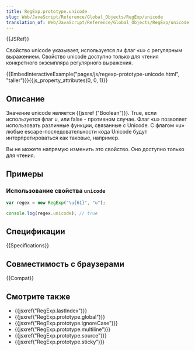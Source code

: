 ```yaml
---
title: RegExp.prototype.unicode
slug: Web/JavaScript/Reference/Global_Objects/RegExp/unicode
translation_of: Web/JavaScript/Reference/Global_Objects/RegExp/unicode
---
```


{{JSRef}}

Свойство unicode указывает, используется ли флаг «u» с регулярным выражением. Свойство unicode доступно только для чтения конкретного экземпляра регулярного выражения.

{{EmbedInteractiveExample("pages/js/regexp-prototype-unicode.html", "taller")}}{{js_property_attributes(0, 0, 1)}}

## Описание

Значение unicode является {{jsxref ("Boolean")}}. True, если используется флаг u, или false - противном случае. Флаг «u» позволяет использовать различные функции, связанные с Unicode. С флагом «u» любые escape-последовательности кода Unicode будут интерпретироваться как таковые, например.

Вы не можете напрямую изменить это свойство. Оно доступно только для чтения.

## Примеры

### Использование свойства `unicode`

```js
var regex = new RegExp("\u{61}", "u");

console.log(regex.unicode); // true
```

## Спецификации

{{Specifications}}

## Совместимость с браузерами

{{Compat}}

## Смотрите также

- {{jsxref("RegExp.lastIndex")}}
- {{jsxref("RegExp.prototype.global")}}
- {{jsxref("RegExp.prototype.ignoreCase")}}
- {{jsxref("RegExp.prototype.multiline")}}
- {{jsxref("RegExp.prototype.source")}}
- {{jsxref("RegExp.prototype.sticky")}}
